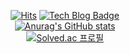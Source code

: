 <div align="center">

[![Hits](https://hits.seeyoufarm.com/api/count/incr/badge.svg?url=https%3A%2F%2Fgithub.com%2Fjdalma%2Fhit-counter&count_bg=%233BB494&title_bg=%23555555&icon=&icon_color=%23000000&title=view&edge_flat=false)](https://hits.seeyoufarm.com)
[![Tech Blog Badge](http://img.shields.io/badge/-%20Blog-black?style=flat-square&logo=github&link=https://jdalma.github.io/)](https://jdalma.github.io/)
<br>
[![Anurag's GitHub stats](https://github-readme-stats.vercel.app/api?username=jdalma)](https://github.com/jdalma/github-readme-stats)
<br>
[![Solved.ac 프로필](http://mazassumnida.wtf/api/v2/generate_badge?boj=jeongdalma)](https://solved.ac/jeongdalma)
<br>



</div>
  
<!--
**jdalma/jdalma** is a ✨ _special_ ✨ repository because its `README.md` (this file) appears on your GitHub profile.

Here are some ideas to get you started:

- 🔭 I’m currently working on ...
- 🌱 I’m currently learning ...
- 👯 I’m looking to collaborate on ...
- 🤔 I’m looking for help with ...
- 💬 Ask me about ...
- 📫 How to reach me: ...
- 😄 Pronouns: ...
- ⚡ Fun fact: ...
-->

